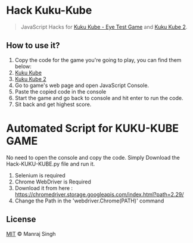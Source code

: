 # Hack Kuku-Kube
> JavaScript Hacks for [Kuku Kube - Eye Test Game](http://kuku-kube.com/) and [Kuku Kube 2](http://kukukube2.com/play2.html).

## How to use it?

1. Copy the code for the game you're going to play, you can find them below:
  1. [Kuku Kube](https://github.com/ManrajGrover/Hack-Kuku-Kube/blob/master/hack-kuku-kube.js)
  2. [Kuku Kube 2](https://github.com/ManrajGrover/Hack-Kuku-Kube/blob/master/hack-kuku-kube-2.js)
2. Go to game's web page and open JavaScript Console.
3. Paste the copied code in the console
4. Start the game and go back to console and hit enter to run the code.
5. Sit back and get highest score.

# Automated Script for KUKU-KUBE GAME

No need to open the console and copy the code. Simply Download the Hack-KUKU-KUBE.py file and run it.
1. Selenium is required
2. Chrome WebDriver is Required
  1. Download it from here :  https://chromedriver.storage.googleapis.com/index.html?path=2.29/
  2. Change the Path in the 'webdriver.Chrome(PATH)' command

## License

[MIT](https://github.com/ManrajGrover/Hack-Kuku-Kube/blob/master/LICENSE) © Manraj Singh
